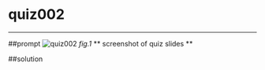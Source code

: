 # quiz002
<hr>

##prompt
![quiz002](https://github.com/ayyyane/unit1-2024/assets/142702159/68b1b0c6-60fb-49ac-aa5b-1831cca969b2)
*fig.1* ** screenshot of quiz slides **

##solution
